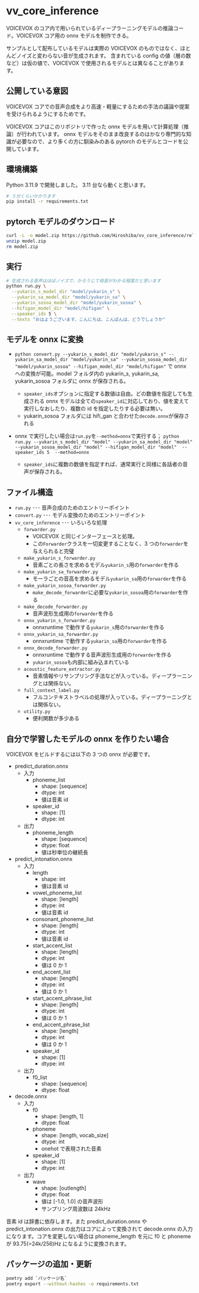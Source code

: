 # vv_core_inference

VOICEVOX のコア内で用いられているディープラーニングモデルの推論コード。VOICEVOX コア用の onnx モデルを制作できる。

サンプルとして配布しているモデルは実際の VOICEVOX のものではなく、ほとんどノイズと変わらない音が生成されます。
含まれている config の値（層の数など）は仮の値で、VOICEVOX で使用されるモデルとは異なることがあります。

## 公開している意図

VOICEVOX コアでの音声合成をより高速・軽量にするための手法の議論や提案を受けられるようにするためです。

VOICEVOX コアはこのリポジトリで作った onnx モデルを用いて計算処理（推論）が行われています。
onnx モデルをそのまま改良するのはかなり専門的な知識が必要なので、より多くの方に馴染みのある pytorch のモデルとコードを公開しています。

## 環境構築

Python 3.11.9 で開発しました。 3.11 台なら動くと思います。

```bash
# ５分くらいかかります
pip install -r requirements.txt
```

## pytorch モデルのダウンロード

```bash
curl -L -o model.zip https://github.com/Hiroshiba/vv_core_inference/releases/download/0.0.2/model.zip
unzip model.zip
rm model.zip
```

## 実行

```bash
# 生成される音声はほぼノイズで、かろうじて母音がわかる程度だと思います
python run.py \
  --yukarin_s_model_dir "model/yukarin_s" \
  --yukarin_sa_model_dir "model/yukarin_sa" \
  --yukarin_sosoa_model_dir "model/yukarin_sosoa" \
  --hifigan_model_dir "model/hifigan" \
  --speaker_ids 5 \
  --texts "おはようございます、こんにちは、こんばんは、どうでしょうか"
```

## モデルを onnx に変換

- `python convert.py --yukarin_s_model_dir "model/yukarin_s" --yukarin_sa_model_dir "model/yukarin_sa" --yukarin_sosoa_model_dir "model/yukarin_sosoa" --hifigan_model_dir "model/hifigan"` で onnx への変換が可能。model フォルダ内の yukarin_s, yukarin_sa, yukarin_sosoa フォルダに onnx が保存される。

  - `speaker_ids`オプションに指定する数値は自由。どの数値を指定しても生成される onnx モデルは全ての`speaker_id`に対応しており、値を変えて実行しなおしたり、複数の id を指定したりする必要は無い。
  - yukarin_sosoa フォルダには hifi_gan と合わせた`decode.onnx`が保存される

- onnx で実行したい場合は`run.py`を`--method=onnx`で実行する； `python run.py --yukarin_s_model_dir "model" --yukarin_sa_model_dir "model" --yukarin_sosoa_model_dir "model" --hifigan_model_dir "model"  --speaker_ids 5  --method=onnx`
  - `speaker_ids`に複数の数値を指定すれば、通常実行と同様に各話者の音声が保存される。

## ファイル構造

- `run.py` ･･･ 音声合成のためのエントリーポイント
- `convert.py` ･･･ モデル変換のためのエントリーポイント
- `vv_core_inference` ･･･ いろいろな処理
  - `forwarder.py`
    - VOICEVOX と同じインターフェースと処理。
    - この`Forwarder`クラスを一切変更することなく、3 つの`forwarder`を与えられると完璧
  - `make_yukarin_s_forwarder.py`
    - 音素ごとの長さを求めるモデル`yukarin_s`用の`forwarder`を作る
  - `make_yukarin_sa_forwarder.py`
    - モーラごとの音高を求めるモデル`yukarin_sa`用の`forwarder`を作る
  - `make_yukarin_sosoa_forwarder.py`
    - `make_decode_forwarder`に必要な`yukarin_sosoa`用の`forwarder`を作る
  - `make_decode_forwarder.py`
    - 音声波形生成用の`forwarder`を作る
  - `onnx_yukarin_s_forwarder.py`
    - onnxruntime で動作する`yukarin_s`用の`forwarder`を作る
  - `onnx_yukarin_sa_forwarder.py`
    - onnxruntime で動作する`yukarin_sa`用の`forwarder`を作る
  - `onnx_decode_forwarder.py`
    - onnxruntime で動作する音声波形生成用の`forwarder`を作る
    - `yukarin_sosoa`も内部に組み込まれている
  - `acoustic_feature_extractor.py`
    - 音素情報やリサンプリング手法などが入っている。ディープラーニングとは関係ない。
  - `full_context_label.py`
    - フルコンテキストラベルの処理が入っている。ディープラーニングとは関係ない。
  - `utility.py`
    - 便利関数が多少ある

## 自分で学習したモデルの onnx を作りたい場合

VOICEVOX をビルドするには以下の 3 つの onnx が必要です。

- predict_duration.onnx
  - 入力
    - phoneme_list
      - shape: [sequence]
      - dtype: int
      - 値は音素 id
    - speaker_id
      - shape: [1]
      - dtype: int
  - 出力
    - phoneme_length
      - shape: [sequence]
      - dtype: float
      - 値は秒単位の継続長
- predict_intonation.onnx
  - 入力
    - length
      - shape: int
      - 値は音素 id
    - vowel_phoneme_list
      - shape: [length]
      - dtype: int
      - 値は音素 id
    - consonant_phoneme_list
      - shape: [length]
      - dtype: int
      - 値は音素 id
    - start_accent_list
      - shape: [length]
      - dtype: int
      - 値は 0 か 1
    - end_accent_list
      - shape: [length]
      - dtype: int
      - 値は 0 か 1
    - start_accent_phrase_list
      - shape: [length]
      - dtype: int
      - 値は 0 か 1
    - end_accent_phrase_list
      - shape: [length]
      - dtype: int
      - 値は 0 か 1
    - speaker_id
      - shape: [1]
      - dtype: int
  - 出力
    - f0_list
      - shape: [sequence]
      - dtype: float
- decode.onnx
  - 入力
    - f0
      - shape: [length, 1]
      - dtype: float
    - phoneme
      - shape: [length, vocab_size]
      - dtype: int
      - onehot で表現された音素
    - speaker_id
      - shape: [1]
      - dtype: int
  - 出力
    - wave
      - shape: [outlength]
      - dtype: float
      - 値は [-1.0, 1.0] の音声波形
      - サンプリング周波数は 24kHz

音素 id は辞書に依存します。また predict_duration.onnx や predict_intonation.onnx の出力はコアによって変換されて decode.onnx の入力になります。コアを変更しない場合は phoneme_length を元に f0 と phoneme が 93.75(=24k/256)Hz になるように変換されます。

## パッケージの追加・更新

```bash
poetry add `パッケージ名`
poetry export --without-hashes -o requirements.txt
```

